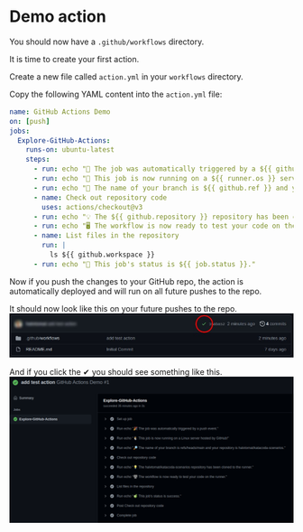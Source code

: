 # Demo action

You should now have a `.github/workflows` directory.

It is time to create your first action.

Create a new file called `action.yml` in your `workflows` directory.

Copy the following YAML content into the `action.yml` file:

```yaml
name: GitHub Actions Demo
on: [push]
jobs:
  Explore-GitHub-Actions:
    runs-on: ubuntu-latest
    steps:
      - run: echo "🎉 The job was automatically triggered by a ${{ github.event_name }} event."
      - run: echo "🐧 This job is now running on a ${{ runner.os }} server hosted by GitHub!"
      - run: echo "🔎 The name of your branch is ${{ github.ref }} and your repository is ${{ github.repository }}."
      - name: Check out repository code
        uses: actions/checkout@v3
      - run: echo "💡 The ${{ github.repository }} repository has been cloned to the runner."
      - run: echo "🖥️ The workflow is now ready to test your code on the runner."
      - name: List files in the repository
        run: |
          ls ${{ github.workspace }}
      - run: echo "🍏 This job's status is ${{ job.status }}."
```

Now if you push the changes to your GitHub repo, the action is automatically deployed and will run on all future pushes to the repo.


It should now look like this on your future pushes to the repo.
![GitHub image](assets/action.jpg)

And if you click the ✔ you should see something like this.
![Action summary image](assets/action-summary.png)